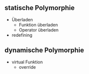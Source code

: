 ## statische Polymorphie
- Überladen
	- Funktion überladen
	- Operator überladen
- redefining

## dynamische Polymorphie
- virtual Funktion
	- override